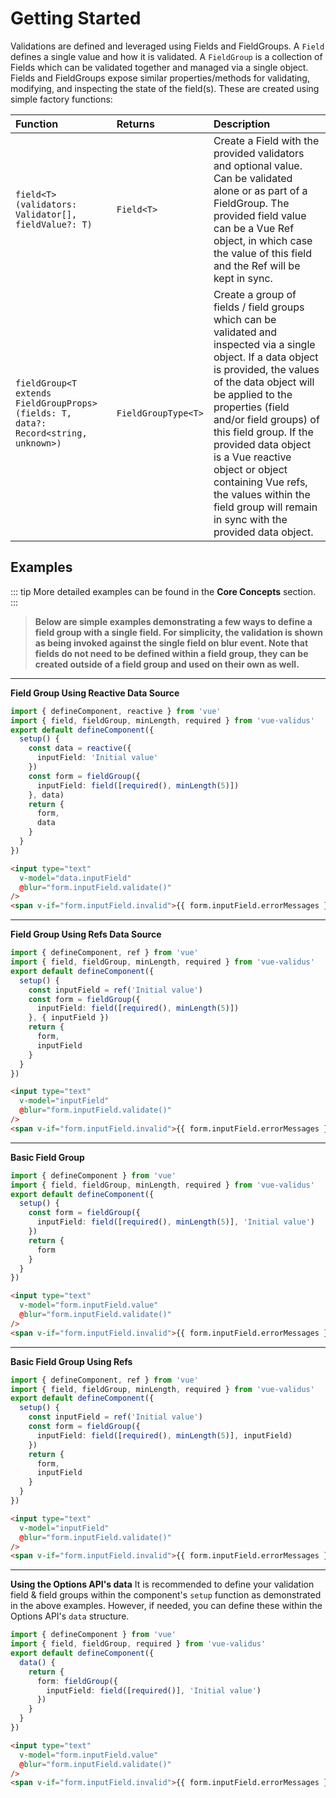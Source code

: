 # Getting Started

Validations are defined and leveraged using Fields and FieldGroups.  A `Field` defines a single value and how it is validated.  A `FieldGroup` is a collection of Fields which can be validated together and managed via a single object.  Fields and FieldGroups expose similar properties/methods for validating, modifying, and inspecting the state of the field(s).  These are created using simple factory functions:

**Function**|**Returns**|**Description**
:-----|:-----|:-----
`field<T>(validators: Validator[], fieldValue?: T)` | `Field<T>` | Create a Field with the provided validators and optional value.  Can be validated alone or as part of a FieldGroup.  The provided field value can be a Vue Ref object, in which case the value of this field and the Ref will be kept in sync.
`fieldGroup<T extends FieldGroupProps>(fields: T, data?: Record<string, unknown>)` | `FieldGroupType<T>` | Create a group of fields / field groups which can be validated and inspected via a single object.  If a data object is provided, the values of the data object will be applied to the properties (field and/or field groups) of this field group.  If the provided data object is a Vue reactive object or object containing Vue refs, the values within the field group will remain in sync with the provided data object.

## Examples

::: tip
More detailed examples can be found in the **Core Concepts** section.
:::

>**Below are simple examples demonstrating a few ways to define a field group with a single field.  For simplicity, the validation is shown as being invoked against the single field on blur event.  Note that fields do not need to be defined within a field group, they can be created outside of a field group and used on their own as well.**

---

**Field Group Using Reactive Data Source**
```ts
import { defineComponent, reactive } from 'vue'
import { field, fieldGroup, minLength, required } from 'vue-validus'
export default defineComponent({
  setup() {
    const data = reactive({
      inputField: 'Initial value'
    })
    const form = fieldGroup({
      inputField: field([required(), minLength(5)])
    }, data)
    return {
      form,
      data
    }
  }
})
```
```html
<input type="text"
  v-model="data.inputField"
  @blur="form.inputField.validate()"
/>
<span v-if="form.inputField.invalid">{{ form.inputField.errorMessages }}</span>
```

---

**Field Group Using Refs Data Source**
```ts
import { defineComponent, ref } from 'vue'
import { field, fieldGroup, minLength, required } from 'vue-validus'
export default defineComponent({
  setup() {
    const inputField = ref('Initial value')
    const form = fieldGroup({
      inputField: field([required(), minLength(5)])
    }, { inputField })
    return {
      form,
      inputField
    }
  }
})
```
```html
<input type="text"
  v-model="inputField"
  @blur="form.inputField.validate()"
/>
<span v-if="form.inputField.invalid">{{ form.inputField.errorMessages }}</span>
```

---

**Basic Field Group**
```ts
import { defineComponent } from 'vue'
import { field, fieldGroup, minLength, required } from 'vue-validus'
export default defineComponent({
  setup() {
    const form = fieldGroup({
      inputField: field([required(), minLength(5)], 'Initial value')
    })
    return {
      form
    }
  }
})
```
```html
<input type="text"
  v-model="form.inputField.value"
  @blur="form.inputField.validate()"
/>
<span v-if="form.inputField.invalid">{{ form.inputField.errorMessages }}</span>
```

---

**Basic Field Group Using Refs**
```ts
import { defineComponent, ref } from 'vue'
import { field, fieldGroup, minLength, required } from 'vue-validus'
export default defineComponent({
  setup() {
    const inputField = ref('Initial value')
    const form = fieldGroup({
      inputField: field([required(), minLength(5)], inputField)
    })
    return {
      form,
      inputField
    }
  }
})
```
```html
<input type="text"
  v-model="inputField"
  @blur="form.inputField.validate()"
/>
<span v-if="form.inputField.invalid">{{ form.inputField.errorMessages }}</span>
```

---

**Using the Options API's data**
It is recommended to define your validation field & field groups within the component's `setup` function as demonstrated in the above examples.  However, if needed, you can define these within the Options API's `data` structure.

```typescript
import { defineComponent } from 'vue'
import { field, fieldGroup, required } from 'vue-validus'
export default defineComponent({
  data() {
    return {
      form: fieldGroup({
        inputField: field([required()], 'Initial value')
      })
    }
  }
})
```
```html
<input type="text"
  v-model="form.inputField.value"
  @blur="form.inputField.validate()"
/>
<span v-if="form.inputField.invalid">{{ form.inputField.errorMessages }}</span>
```